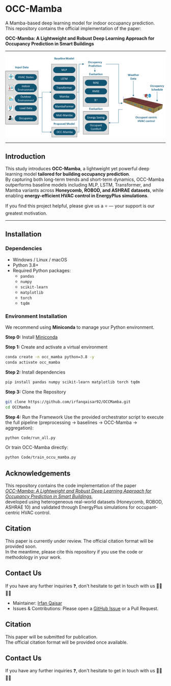 # OCC-Mamba

A Mamba-based deep learning model for indoor occupancy prediction.  
This repository contains the official implementation of the paper:

**OCC-Mamba: A Lightweight and Robust Deep Learning Approach for Occupancy Prediction in Smart Buildings**

---

<p align="center">
  <img src="Figure/method.png" alt="Overall framework of this study" width="700"/>
</p>

---

## Introduction

This study introduces **OCC-Mamba**, a lightweight yet powerful deep learning model **tailored for building occupancy prediction**.  
By capturing both long-term trends and short-term dynamics, OCC-Mamba outperforms baseline models including MLP, LSTM, Transformer, and Mamba variants across **Honeycomb, ROBOD, and ASHRAE datasets**, while enabling **energy-efficient HVAC control in EnergyPlus simulations**.

If you find this project helpful, please give us a ⭐ — your support is our greatest motivation.

---

## Installation

### Dependencies
- Windows / Linux / macOS  
- Python 3.8+  
- Required Python packages:  
  - `pandas`  
  - `numpy`  
  - `scikit-learn`  
  - `matplotlib`  
  - `torch`  
  - `tqdm`  

### Environment Installation
We recommend using **Miniconda** to manage your Python environment.

**Step 0:** Install [Miniconda](https://docs.conda.io/en/latest/miniconda.html)

**Step 1:** Create and activate a virtual environment
```bash
conda create -n occ_mamba python=3.8 -y
conda activate occ_mamba

```
**Step 2:** Install dependencies

```bash
pip install pandas numpy scikit-learn matplotlib torch tqdm
```

**Step 3:** Clone the Repository
```bash
git clone https://github.com/irfanqaisar92/OCCMamba.git
cd OCCMamba
```
**Step 4:** Run the Framework
Use the provided orchestrator script to execute the full pipeline (preprocessing → baselines → OCC-Mamba → aggregation):

```bash
python Code/run_all.py
```
Or train OCC-Mamba directly:

```bash
python Code/train_occu_mamba.py
```

## Acknowledgements
This repository contains the code implementation of the paper  
[_OCC-Mamba: A Lightweight and Robust Deep Learning Approach for Occupancy Prediction in Smart Buildings_](https://github.com/irfanqaisar92/OCCMamba),  
developed using heterogeneous real-world datasets (Honeycomb, ROBOD, ASHRAE 10) and validated through EnergyPlus simulations for occupant-centric HVAC control.

## Citation
This paper is currently under review. The official citation format will be provided soon.  
In the meantime, please cite this repository if you use the code or methodology in your work.

## Contact Us
If you have any further inquiries ❓, don't hesitate to get in touch with us 👨‍💻👩‍💻  
- Maintainer: [Irfan Qaisar](https://github.com/irfanqaisar92)  
- Issues & Contributions: Please open a [GitHub Issue](https://github.com/irfanqaisar92/OCCMamba/issues) or a Pull Request.  

## Citation
This paper will be submitted for publication.  
The official citation format will be provided once available.  


## Contact Us

If you have any further inquiries ❓, don't hesitate to get in touch with us 👨‍💻👩‍💻
